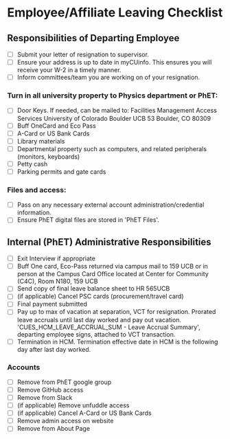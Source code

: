 # Employee/Affiliate Leaving Checklist

## Responsibilities of Departing Employee
- [ ] Submit your letter of resignation to supervisor.
- [ ] Ensure your address is up to date in myCUinfo. This ensures you will receive your W-2 in a timely manner.
- [ ] Inform committees/team you are working on of your resignation.

### Turn in all university property to Physics department or PhET:
- [ ] Door Keys. If needed, can be mailed to:
Facilities Management Access Services
University of Colorado Boulder
UCB 53
Boulder, CO 80309
- [ ] Buff OneCard and Eco Pass
- [ ] A-Card or US Bank Cards
- [ ] Library materials
- [ ] Departmental property such as computers, and related peripherals (monitors, keyboards)
- [ ] Petty cash
- [ ] Parking permits and gate cards

### Files and access:
- [ ] Pass on any necessary external account administration/credential information.
- [ ] Ensure PhET digital files are stored in 'PhET Files'.

## Internal (PhET) Administrative Responsibilities
- [ ] Exit Interview if appropriate
- [ ] Buff One card, Eco-Pass returned via campus mail to 159 UCB or in person at the Campus Card Office located at Center for Community (C4C), Room N180, 159 UCB
- [ ] Send copy of final leave balance sheet to HR 565UCB
- [ ] (if applicable) Cancel PSC cards (procurement/travel card)
- [ ] Final payment submitted
- [ ] Pay up to max of vacation at separation, VCT  for resignation. Prorated leave accruals until last day worked and pay out vacation. 'CUES_HCM_LEAVE_ACCRUAL_SUM - Leave Accrual Summary', departing employee signs, attached to VCT transaction.
- [ ] Termination in HCM. Termination effective date in HCM is the following day after last day worked.

### Accounts
- [ ] Remove from PhET google group
- [ ] Remove GitHub access
- [ ] Remove from Slack
- [ ] (if applicable) Remove unfuddle access
- [ ] (if applicable) Cancel A-Card or US Bank Cards
- [ ] Remove admin access on website
- [ ] Remove from About Page
